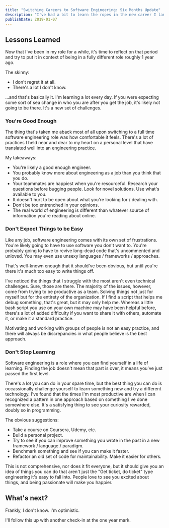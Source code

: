 ```yaml
---
title: "Switching Careers to Software Engineering: Six Months Update"
description: "I've had a bit to learn the ropes in the new career I landed in now, and here are my reflections about that first onboarding period."
publishDate: 2019-01-07
---
```


## Lessons Learned

Now that I've been in my role for a while, it's time to reflect on that period and try to put it in context of being in a fully different role roughly 1 year ago.

The skinny:

- I don't regret it at all.
- There's a lot I don't know.

...and that's basically it. I'm learning a lot every day. If you were expecting some sort of sea change in who you are after you get the job, it's likely not going to be there. It's a new set of challenges.

### You're Good Enough

The thing that's taken me aback most of all upon switching to a full time software engineering role was how comfortable it feels. There's a lot of practices I held near and dear to my heart on a personal level that have translated well into an engineering practice.

My takeaways:

- You're likely a good enough engineer.
- You probably know more about engineering as a job than you think that you do.
- Your teammates are happiest when you're resourceful. Research your questions before bugging people. Look for novel solutions. Use what's available to you.
- It doesn't hurt to be open about what you're looking for / dealing with.
- Don't be too entrenched in your opinions.
- The real world of engineering is different than whatever source of information you're reading about online.

### Don't Expect Things to be Easy

Like any job, software engineering comes with its own set of frustrations. You're likely going to have to use software you don't want to. You're probably going to have to revive long-dead code that's uncommented and unloved. You may even use unsexy languages / frameworks / approaches.

That's well-known enough that it should've been obvious, but until you're there it's much too easy to write things off.

I've noticed the things that I struggle with the most aren't even technical challenges. Sure, those are there. The majority of the issues, however, come from trying to be productive as a team. Solving things not just for myself but for the entirety of the organization. If I find a script that helps me debug something, that's great, but it may only help me. Whereas a little bash script you use on your own machine may have been helpful before, there's a lot of added difficulty if you want to share it with others, automate it, or make it a standard practice.

Motivating and working with groups of people is not an easy practice, and there will always be discrepancies in what people believe is the best approach.

### Don't Stop Learning

Software engineering is a role where you can find yourself in a life of learning. Finding the job doesn't mean that part is over, it means you've just passed the first level.

There's a lot you can do in your spare time, but the best thing you can do is occassionally challenge yourself to learn something new and try a different technology. I've found that the times I'm most productive are when I can recognized a pattern in one approach based on something I've done somewhere else. It's a satisfying thing to see your curiosity rewarded, doubly so in programming.

The obvious suggestions:

- Take a course on Coursera, Udemy, etc.
- Build a personal project.
- Try to see if you can improve something you wrote in the past in a new framework / language / paradigm.
- Benchmark something and see if you can make it faster.
- Refactor an old set of code for maintainability. Make it easier for others.

This is not comprehensive, nor does it fit everyone, but it should give you an idea of things you can do that aren't just the "Get ticket, do ticket" type engineering it's easy to fall into. People love to see you excited about things, and being passionate will make you happier.

## What's next?

Frankly, I don't know. I'm optimistic.

I'll follow this up with another check-in at the one year mark.
